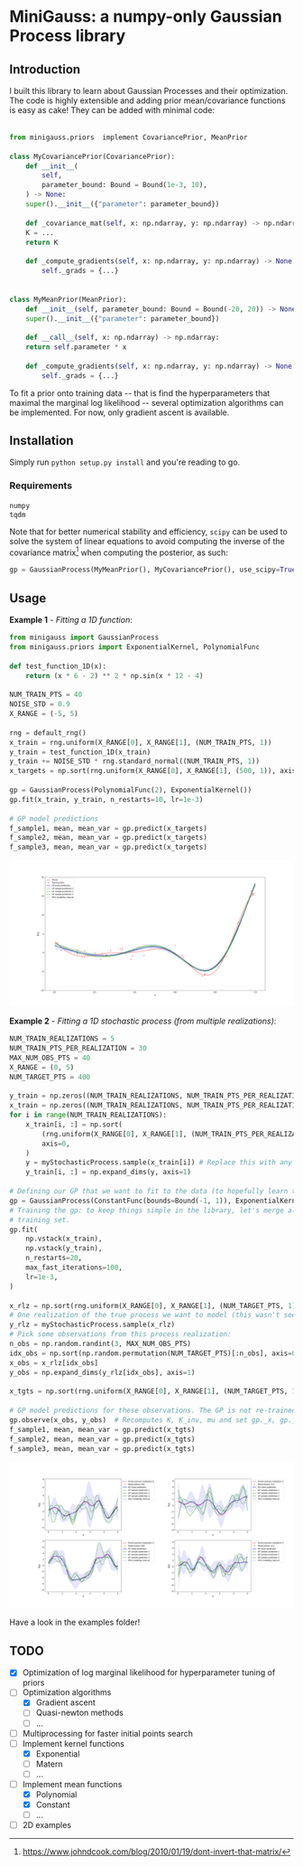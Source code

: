 # MiniGauss: a numpy-only Gaussian Process library

## Introduction

I built this library to learn about Gaussian Processes and their optimization. The code is highly
extensible and adding prior mean/covariance functions is easy as cake! They can be added with
minimal code:

```python

from minigauss.priors  implement CovariancePrior, MeanPrior

class MyCovariancePrior(CovariancePrior):
    def __init__(
        self,
        parameter_bound: Bound = Bound(1e-3, 10),
    ) -> None:
	super().__init__({"parameter": parameter_bound})

    def _covariance_mat(self, x: np.ndarray, y: np.ndarray) -> np.ndarray:
	K = ...
	return K

    def _compute_gradients(self, x: np.ndarray, y: np.ndarray) -> None:
        self._grads = {...}


class MyMeanPrior(MeanPrior):
    def __init__(self, parameter_bound: Bound = Bound(-20, 20)) -> None:
	super().__init__({"parameter": parameter_bound})

    def __call__(self, x: np.ndarray) -> np.ndarray:
	return self.parameter * x

    def _compute_gradients(self, x: np.ndarray, y: np.ndarray) -> None:
        self._grads = {...}
```


To fit a prior onto training data -- that is find the hyperparameters that maximal the marginal log likelihood --
several optimization algorithms can be implemented. For now, only gradient ascent is available.

## Installation

Simply run `python setup.py install` and you're reading to go.

### Requirements
```
numpy
tqdm
```
Note that for better numerical stability and efficiency, `scipy` can be used to solve the system of
linear equations to avoid computing the inverse of the covariance matrix[^1] when computing the
posterior, as such: 
```python
gp = GaussianProcess(MyMeanPrior(), MyCovariancePrior(), use_scipy=True)
```

[^1]: https://www.johndcook.com/blog/2010/01/19/dont-invert-that-matrix/  

## Usage

**Example 1** - *Fitting a 1D function*:
```python
from minigauss import GaussianProcess
from minigauss.priors import ExponentialKernel, PolynomialFunc

def test_function_1D(x):
    return (x * 6 - 2) ** 2 * np.sin(x * 12 - 4)

NUM_TRAIN_PTS = 40
NOISE_STD = 0.9
X_RANGE = (-5, 5)

rng = default_rng()
x_train = rng.uniform(X_RANGE[0], X_RANGE[1], (NUM_TRAIN_PTS, 1))
y_train = test_function_1D(x_train)
y_train += NOISE_STD * rng.standard_normal((NUM_TRAIN_PTS, 1))
x_targets = np.sort(rng.uniform(X_RANGE[0], X_RANGE[1], (500, 1)), axis=0)

gp = GaussianProcess(PolynomialFunc(2), ExponentialKernel())
gp.fit(x_train, y_train, n_restarts=10, lr=1e-3)

# GP model predictions
f_sample1, mean, mean_var = gp.predict(x_targets)
f_sample2, mean, mean_var = gp.predict(x_targets)
f_sample3, mean, mean_var = gp.predict(x_targets)
```
![Example 1: posterior distribution](fig/example1.png)

**Example 2** - *Fitting a 1D stochastic process (from multiple realizations)*:
```python
NUM_TRAIN_REALIZATIONS = 5
NUM_TRAIN_PTS_PER_REALIZATION = 30
MAX_NUM_OBS_PTS = 40
X_RANGE = (0, 5)
NUM_TARGET_PTS = 400

y_train = np.zeros((NUM_TRAIN_REALIZATIONS, NUM_TRAIN_PTS_PER_REALIZATION, 1))
x_train = np.zeros((NUM_TRAIN_REALIZATIONS, NUM_TRAIN_PTS_PER_REALIZATION, 1))
for i in range(NUM_TRAIN_REALIZATIONS):
    x_train[i, :] = np.sort(
        (rng.uniform(X_RANGE[0], X_RANGE[1], (NUM_TRAIN_PTS_PER_REALIZATION, 1))),
        axis=0,
    )
    y = myStochasticProcess.sample(x_train[i]) # Replace this with any process you can measure
    y_train[i, :] = np.expand_dims(y, axis=1)

# Defining our GP that we want to fit to the data (to hopefully learn the oracle hyperparameters)
gp = GaussianProcess(ConstantFunc(bounds=Bound(-1, 1)), ExponentialKernel())
# Training the gp: to keep things simple in the library, let's merge all data points into one
# training set.
gp.fit(
    np.vstack(x_train),
    np.vstack(y_train),
    n_restarts=20,
    max_fast_iterations=100,
    lr=1e-3,
)

x_rlz = np.sort(rng.uniform(X_RANGE[0], X_RANGE[1], (NUM_TARGET_PTS, 1)), axis=0)
# One realization of the true process we want to model (this wasn't seen during training):
y_rlz = myStochasticProcess.sample(x_rlz)
# Pick some observations from this process realization:
n_obs = np.random.randint(3, MAX_NUM_OBS_PTS)
idx_obs = np.sort(np.random.permutation(NUM_TARGET_PTS)[:n_obs], axis=0)
x_obs = x_rlz[idx_obs]
y_obs = np.expand_dims(y_rlz[idx_obs], axis=1)

x_tgts = np.sort(rng.uniform(X_RANGE[0], X_RANGE[1], (NUM_TARGET_PTS, 1)), axis=0)

# GP model predictions for these observations. The GP is not re-trained!
gp.observe(x_obs, y_obs)  # Recomputes K, K_inv, mu and set gp._x, gp._y
f_sample1, mean, mean_var = gp.predict(x_tgts)
f_sample2, mean, mean_var = gp.predict(x_tgts)
f_sample3, mean, mean_var = gp.predict(x_tgts)
```
![Example 2: posterior distributions](fig/process_fitting_2.png)


Have a look in the examples folder!


## TODO

- [x] Optimization of log marginal likelihood for hyperparameter tuning of priors
- [ ] Optimization algorithms
	- [x] Gradient ascent
	- [ ] Quasi-newton methods
	 - [ ] ...
- [ ] Multiprocessing for faster initial points search
- [ ] Implement kernel functions
	- [x] Exponential
	- [ ] Matern
	- [ ] ...
- [ ] Implement mean functions
	- [x] Polynomial
	- [x] Constant
	- [ ] ...
- [ ] 2D examples
